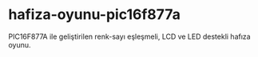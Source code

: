 # hafiza-oyunu-pic16f877a
PIC16F877A ile geliştirilen renk-sayı eşleşmeli, LCD ve LED destekli hafıza oyunu.
